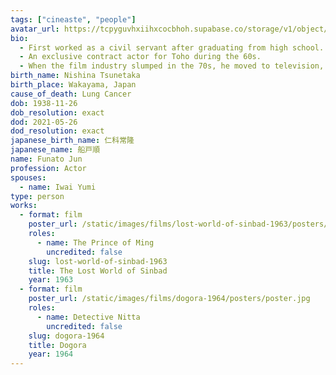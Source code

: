 ```yaml
---
tags: ["cineaste", "people"]
avatar_url: https://tcpyguvhxiihxcocbhoh.supabase.co/storage/v1/object/public/godzilla-cineaste-public/content/people/funato-jun/funato-jun.jpg
bio:
  - First worked as a civil servant after graduating from high school. His appearance in a local talent contest gained him recognition and helped launch his entertainment career.
  - An exclusive contract actor for Toho during the 60s.
  - When the film industry slumped in the 70s, he moved to television, playing leads in daytime dramas and villains in detective shows.
birth_name: Nishina Tsunetaka
birth_place: Wakayama, Japan
cause_of_death: Lung Cancer
dob: 1938-11-26
dob_resolution: exact
dod: 2021-05-26
dod_resolution: exact
japanese_birth_name: 仁科常隆
japanese_name: 船戸順
name: Funato Jun
profession: Actor
spouses:
  - name: Iwai Yumi
type: person
works:
  - format: film
    poster_url: /static/images/films/lost-world-of-sinbad-1963/posters/poster.jpg
    roles:
      - name: The Prince of Ming
        uncredited: false
    slug: lost-world-of-sinbad-1963
    title: The Lost World of Sinbad
    year: 1963
  - format: film
    poster_url: /static/images/films/dogora-1964/posters/poster.jpg
    roles:
      - name: Detective Nitta
        uncredited: false
    slug: dogora-1964
    title: Dogora
    year: 1964
---
```


